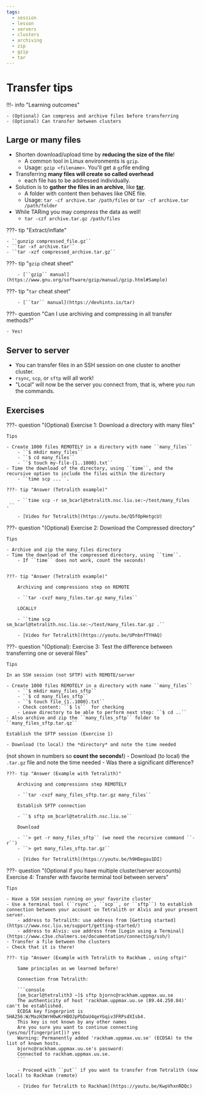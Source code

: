 ```yaml
---
tags:
  - session
  - lesson
  - servers
  - clusters
  - archiving
  - zip
  - gzip
  - tar
---
```


# Transfer tips

!!!- info "Learning outcomes"

    - (Optional) Can compress and archive files before transferring
    - (Optional) Can transfer between clusters

## Large or many files

- Shorten download/upload time by **reducing the size of the file**!
    - A common tool in Linux environments is ``gzip``.
    - Usage: ``gzip <filename>``. You'll get a ``gz``file ending
- Transferring **many files will create so called overhead**
    - each file has to be addressed individually.
- Solution is to **gather the files in an archive**, like [**tar**](https://en.wikipedia.org/wiki/Tar_(computing)).
    - A folder with content then behaves like ONE file.
    - Usage: ``tar -cf archive.tar /path/files`` or ``tar -cf archive.tar /path/folder``
- While TARing you may *compress* the data as well!
    - ``tar -czf archive.tar.gz /path/files``

???- tip "Extract/inflate"

    - ``gunzip compressed_file.gz``
    - ``tar -xf archive.tar``
    - ``tar -xzf compressed_archive.tar.gz``

???- tip "``gzip`` cheat sheet"

        - [``gzip`` manual](https://www.gnu.org/software/gzip/manual/gzip.html#Sample)

???- tip "``tar`` cheat sheet"

        - [``tar`` manual](https://devhints.io/tar)

???- question "Can I use archiving and compressing in all transfer methods?"

    - Yes!

## Server to server

- You can transfer files in an SSH session on one cluster to another cluster.
- ``rsync``, ``scp``, or ``sftp`` will all work!
- "Local" will now be the server you connect from, that is, where you run the commands.


## Exercises

<!-- markdownlint-disable MD013 --><!-- Let's break the 80 characters per line -->

???- question "(Optional) Exercise 1: Download a directory with many files"

    Tips

    - Create 1000 files REMOTELY in a directory with name ``many_files``
        - ``$ mkdir many_files``
        - ``$ cd many_files``
        - ``$ touch my-file-{1..1000}.txt``
    - Time the download of the directory, using ``time``, and the recursive option to include the files within the directory
        - ``time scp ...``.

    ???- tip "Answer (Tetralith example)"

        - ``time scp -r sm_bcarl@tetralith.nsc.liu.se:~/test/many_files .``

        - [Video for Tetralith](https://youtu.be/Q5fOpHetgcU)

???- question "(Optional) Exercise 2: Download the Compressed directory"

    Tips

    - Archive and zip the many_files directory
    - Time the download of the compressed directory, using ``time``.
        - If ``time`` does not work, count the seconds!


    ???- tip "Answer (Tetralith example)"

        Archiving and compressions step on REMOTE

        - ``tar -cvzf many_files.tar.gz many_files``

        LOCALLY

        - ``time scp sm_bcarl@tetralith.nsc.liu.se:~/test/many_files.tar.gz .``

        - [Video for Tetralith](https://youtu.be/UPnbnfTYHAQ)


???- question "(Optional): Exercise 3: Test the difference between transferring one or several files"

    Tips

    In an SSH session (not SFTP) with REMOTE/server

    - Create 1000 files REMOTELY in a directory with name ``many_files``
        - ``$ mkdir many_files_sftp``
        - ``$ cd many_files_sftp``
        - ``$ touch file_{1..1000}.txt``
        - Check content: ``$ ls``  for checking
        - Leave directory to be able to perform next step: ``$ cd ..``
    - Also archive and zip the ``many_files_sftp`` folder to ``many_files_sftp.tar.qz``

    Establish the SFTP session (Exercise 1)

    - Download (to local) the *directory* and note the time needed
(not shown in numbers so **count the seconds!**)
    - Download (to local) the ``.tar.gz`` file and note the time needed
    - Was there a significant difference?

    ???- tip "Answer (Example with Tetralith)"

        Archiving and compressions step REMOTELY

        - ``tar -cvzf many_files_sftp.tar.gz many_files``

        Establish SFTP connection

        - ``$ sftp sm_bcarl@tetralith.nsc.liu.se``

        Download

        - ``> get -r many_files_sftp`` (we need the recursive command ``-r``)
        - ``> get many_files_sftp.tar.gz``

        - [Video for Tetralith](https://youtu.be/h9HDegau1DI)


???- question "(Optional if you have multiple cluster/server accounts) Exercise 4: Transfer with favorite terminal tool between servers"

    Tips

    - Have a SSH session running on your favorite cluster
    - Use a terminal tool (``rsync``, ``scp``, or ``sftp``) to establish connection between your account on Tetralith or Alvis and your present server.
        - address to Tetralith: use address from [Getting started](https://www.nsc.liu.se/support/getting-started/)
        - address to Alvis: use address from [Login using a Terminal](https://www.c3se.chalmers.se/documentation/connecting/ssh/)
    - Transfer a file between the clusters
    - Check that it is there!

    ???- tip "Answer (Example with Tetralith to Rackham , using sftp)"

        Same principles as we learned before!

        Connection from Tetralith:

        ```console
        [sm_bcarl@tetralith3 ~]$ sftp bjornc@rackham.uppmax.uu.se
        The authenticity of host 'rackham.uppmax.uu.se (89.44.250.84)' can't be established.
        ECDSA key fingerprint is SHA256:W/MazH3WrH0wKrHBOJpPbDaU4qeYGqiv3FRPsdXIsb4.
        This key is not known by any other names
        Are you sure you want to continue connecting (yes/no/[fingerprint])? yes
        Warning: Permanently added 'rackham.uppmax.uu.se' (ECDSA) to the list of known hosts.
        bjornc@rackham.uppmax.uu.se's password:
        Connected to rackham.uppmax.uu.se.
        ```

        - Proceed with ``put`` if you want to transfer from Tetralith (now local) to Rackham (remote)

        - [Video for Tetralith to Rackham](https://youtu.be/KwpVhxnRDQc)

